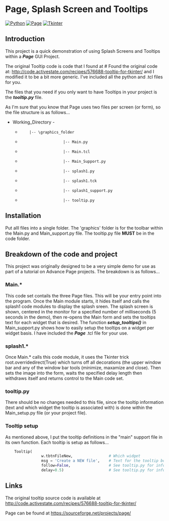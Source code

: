 # Page, Splash Screen and Tooltips

[![Python](https://img.shields.io/badge/Python-3.x-green.svg)]()
[![Page](https://img.shields.io/badge/Page-4.19-green.svg)](https://sourceforge.net/projects/page/?source=directory)
[![Tkinter](https://img.shields.io/badge/Tkinter-%20-green.svg)]()

## Introduction

This project is a quick demonstration of using Splash Screens and Tooltips within a ***Page*** GUI Project.

The original Tooltip code is code that I found at # Found the original code at:
 http://code.activestate.com/recipes/576688-tooltip-for-tkinter/ and I modified it to be a bit more generic.  I've included all the python and .tcl files for you.
 
 The files that you need if you only want to have Tooltips in your project is the ***tooltip.py*** file. 

As I'm sure that you know that Page uses two files per screen (or form), so the file structure is as follows...
*  Working_Directory -
      *			|-- \graphics_folder
      *                        |-- Main.py
      *                        |-- Main.tcl
      *                        |-- Main_Support.py
      *                        |-- splash1.py
      *                        |-- splash1.tck
      *                        |-- splash1_support.py
      *                        |-- tooltip.py


## Installation

Put alll files into a single folder.  The 'graphics' folder is for the toolbar within the Main.py and Main_support.py file.  The tooltip.py file **MUST** be in the code folder.


## Breakdown of the code and project
This project was originally designed to be a very simple demo for use as part of a tutorial on Advance Page projects.  The breakdown is as follows...

### Main.*
This code set contails the three Page files.  This will be your entry point into the program.  Once the Main module starts, it hides itself and calls the splash1 code modules to display the splash sreen.  The splash screen is shown, centered in the monitor for a specified number of milliseconds (5 seconds in the demo), then re-opens the Main form and sets the tooltips text for each widget that is desired.  The function ***setup_tooltips()*** in Main_support.py shows how to easily setup the tooltips on a widget per widget basis.  I have included the ***Page*** .tcl file for your use.

### splash1.*
Once Main.* calls this code module, it uses the Tkinter trick
 root.overridedirect(True)
which turns off all decorations (the upper window bar and any of the window bar tools (minimize, maxamize and close).  Then sets the image into the form, waits the specified delay length then withdraws itself and returns control to the Main code  set.

### tooltip.py
There should be no changes needed to this file, since the tooltip information (text and which widget the tooltip is associated with) is done within the Main_setup.py file (or your project file).

### Tooltip setup
As mentioned above, I put the tooltip definitions in the "main" support file in its own function.  Each tooltip is setup as follows...
```python
	Tooltip(
	            w.tbtnFileNew,                # Which widget
	            msg = 'Create a NEW file',    # Text for the tooltip box
	            follow=False,                 # See tooltip.py for information on this
	            delay=0.5)                    # See tooltip.py for information on this
```
            

## Links
The original tooltip source code is available at http://code.activestate.com/recipes/576688-tooltip-for-tkinter/

Page can be found at https://sourceforge.net/projects/page/
